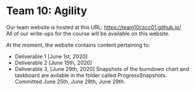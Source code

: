 # Team 10: Agility

Our team website is hosted at this URL: https://team10cscc01.github.io/  
All of our write-ups for the course will be available on this website.

At the moment, the website contains content pertaining to:
* Deliverable 1 [June 1st, 2020]
* Deliverable 2 [June 15th, 2020]
* Deliverable 3, [June 29th, 2020]
Snapshots of the burndown chart and taskboard are avilable in the folder called ProgressSnapshots. Committed June 25th, June 28th, June 29th.

